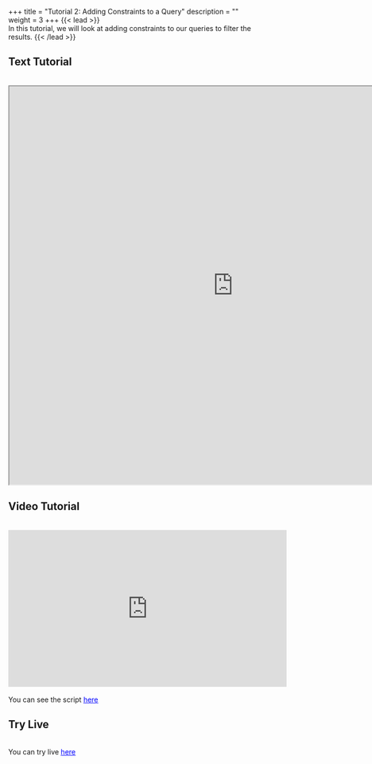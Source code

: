 +++
title = "Tutorial 2: Adding Constraints to a Query"
description = ""
weight = 3
+++
{{< lead >}}
<br/>
In this tutorial, we will look at adding constraints to our queries to filter the results.
{{< /lead >}}

## Text Tutorial
<br/>

<iframe width="900" height="800" src="https://nbviewer.jupyter.org/github/intermine/intermine-ws-python-docs/blob/master/02-tutorial.ipynb" title="Python Tutorial 02">
</iframe>


## Video Tutorial
<br/>

<iframe width="560" height="315" src="https://www.youtube.com/embed/nFyxI0fM3YI" frameborder="0" allow="accelerometer; autoplay; encrypted-media; gyroscope; picture-in-picture" allowfullscreen></iframe>
<br/>

<br/>
<body>
You can see the script
<u/>
  <a href="/intermine-training-portal/python-scripts/video02" style="color:blue;">here</a>
</u> 
</body>


## Try Live
<br/>
<body>
You can try live
<u/>
  <a href="https://mybinder.org/v2/gh/intermine/intermine-ws-python-docs/master?filepath=02-tutorial.ipynb" style="color:blue;">here</a>
</u> 
</body>
